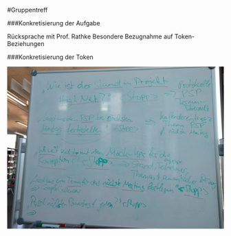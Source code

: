 #Gruppentreff

###Konkretisierung der Aufgabe

Rücksprache mit Prof. Rathke
Besondere Bezugnahme auf Token-Beziehungen

###Konkretisierung der Token

![alt text](https://github.com/Purii/hdm-wim-fallstudie-cep/blob/master/docs/2016-12/IMG_20161221_105255.jpg "Sätze")

